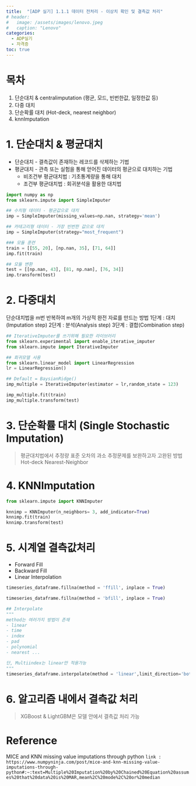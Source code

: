 ```yaml
---
title:  "[ADP 실기] 1.1.1 데이터 전처리 - 이상치 확인 및 결측값 처리"
# header:
#   image: /assets/images/lenovo.jpeg
#   caption: "Lenovo"
categories:
  - ADP실기
  - 자격증
toc: true
---
```


# 목차

1. 단순대치 & centralimputation (평균, 모드, 빈번한값, 일정한값 등)
2. 다중 대치
3. 단순확률 대치 (Hot-deck, nearest neighbor)
4. knnImputation


# 1. 단순대치 & 평균대치
- 단순대치 - 결측값이 존재하는 레코드를 삭제하는 기법
- 평균대치 - 관측 또는 실험을 통해 얻어진 데이터의 평균으로 대치하는 기법
    - 비조건부 평균대치법 : 기초통계량을 통해 대치
    - 조건부 평균대치법 : 회귀분석을 활용한 대치법

~~~python
import numpy as np
from sklearn.impute import SimpleImputer

## 수치형 데이터 - 평균값으로 대치
imp = SimpleImputer(missing_values=np.nan, strategy='mean')

## 카테고리형 데이터 - 가장 빈번한 값으로 대치
imp = SimpleImputer(strategy="most_frequent")

### 모듈 훈련
train = [[55, 20], [np.nan, 35], [71, 64]]
imp.fit(train)

## 모듈 변환
test = [[np.nan, 43], [81, np.nan], [76, 34]]
imp.transform(test)
~~~

# 2. 다중대치
단순대치법을 m번 반복하여 m개의 가상적 완전 자료를 만드는 방법
1단계 : 대치(Imputation step)
2단계 : 분석(Analysis step)
3단계 : 결합(Combination step)

~~~python
## IterativeImputer를 쓰기위해 필요한 라이브러리
from sklearn.experimental import enable_iterative_imputer
from sklearn.impute import IterativeImputer

## 회귀모델 사용
from sklearn.linear_model import LinearRegression
lr = LinearRegression()

## Default = BaysianRidge()
imp_multiple = IterativeImputer(estimator = lr,random_state = 123)

imp_multiple.fit(train)
imp_multiple.transform(test)
~~~

# 3. 단순확률 대치 (Single Stochastic Imputation)
> 평균대치법에서 추정량 표준 오차의 과소 추정문제를 보완하고자 고완된 방법
    Hot-deck
    Nearest-Neighbor

# 4. KNNImputation

~~~python
from sklearn.impute import KNNImputer

knnimp = KNNImputer(n_neighbors= 3, add_indicator=True)
knnimp.fit(train)
knnimp.transform(test)
~~~

# 5. 시계열 결측값처리
- Forward Fill
- Backward Fill
- Linear Interpolation

~~~python
timeseries_dataframe.fillna(method = 'ffill', inplace = True)

timeseries_dataframe.fillna(method = 'bfill', inplace = True)

## Interpolate
"""
method는 여러가지 방법이 존재
- linear
- time
- index
- pad
- polynomial
- nearest ...

단, Multiindex는 linear만 적용가능
"""
timeseries_dataframe.interpolate(method = 'linear',limit_direction='both', inplace = True)
~~~

# 6. 알고리즘 내에서 결측값 처리
> XGBoost & LightGBM은 모델 안에서 결측값 처리 가능

# Reference
MICE and KNN missing value imputations through python `link : https://www.numpyninja.com/post/mice-and-knn-missing-value-imputations-through-python#:~:text=Multiple%20Imputation%20by%20Chained%20Equation%20assumes%20that%20data%20is%20MAR,mean%2C%20mode%2C%20or%20median`
